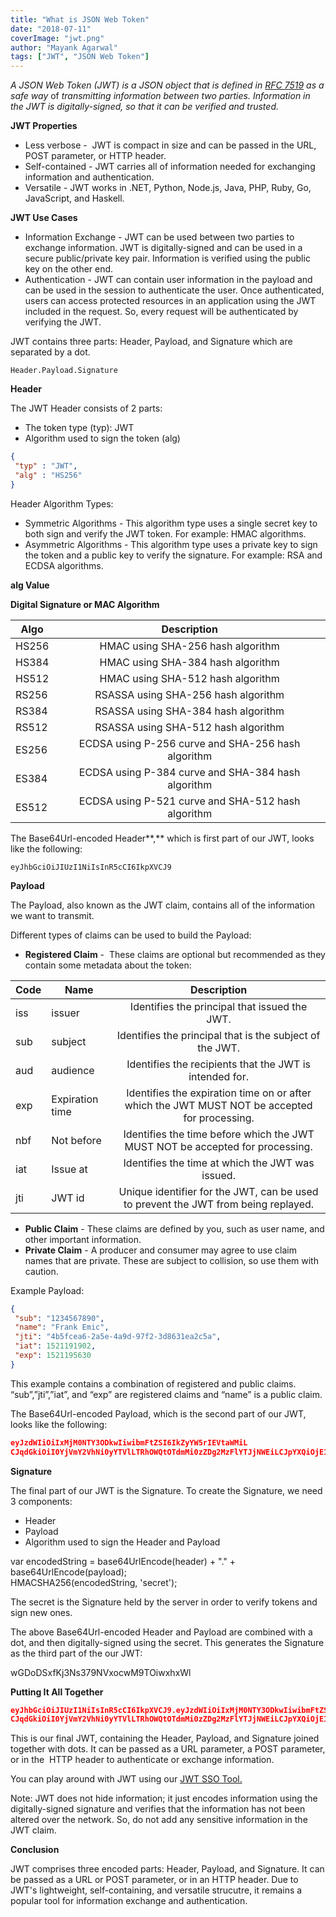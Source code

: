 ```yaml
---
title: "What is JSON Web Token"
date: "2018-07-11"
coverImage: "jwt.png"
author: "Mayank Agarwal"
tags: ["JWT", "JSON Web Token"]
---
```


_A JSON Web Token (JWT) is a JSON object that is defined in_ [_RFC 7519_](https://tools.ietf.org/html/rfc7519) _as a safe way_ of _transmitting information between two parties. Information in the JWT is digitally-signed, so that it can be verified and trusted._

**JWT Properties**

- Less verbose -  JWT is compact in size and can be passed in the URL, POST parameter, or HTTP header.
- Self-contained - JWT carries all of information needed for exchanging information and authentication.
- Versatile - JWT works in .NET, Python, Node.js, Java, PHP, Ruby, Go, JavaScript, and Haskell.

**JWT Use Cases**

- Information Exchange - JWT can be used between two parties to exchange information. JWT is digitally-signed and can be used in a secure public/private key pair. Information is verified using the public key on the other end.
- Authentication - JWT can contain user information in the payload and can be used in the session to authenticate the user. Once authenticated, users can access protected resources in an application using the JWT included in the request. So, every request will be authenticated by verifying the JWT.

JWT contains three parts: Header, Payload, and Signature which are separated by a dot.

`Header.Payload.Signature`

**Header**

The JWT Header consists of 2 parts:

- The token type (typ): JWT 
- Algorithm used to sign the token (alg)

```json 
{  
 "typ" : "JWT",  
 "alg" : "HS256"  
}
```

Header Algorithm Types:

- Symmetric Algorithms - This algorithm type uses a single secret key to both sign and verify the JWT token. For example: HMAC algorithms.
- Asymmetric Algorithms - This algorithm type uses a private key to sign the token and a public key to verify the signature. For example: RSA and ECDSA algorithms.

**alg Value**

**Digital Signature or MAC Algorithm**

| Algo  | Description                       |
| ----- |:---------------------------------:|
| HS256 | HMAC using SHA-256 hash algorithm |
| HS384 | HMAC using SHA-384 hash algorithm | 
| HS512 | HMAC using SHA-512 hash algorithm | 
| RS256 | RSASSA using SHA-256 hash algorithm | 
| RS384 | RSASSA using SHA-384 hash algorithm | 
| RS512 | RSASSA using SHA-512 hash algorithm | 
| ES256 | ECDSA using P-256 curve and SHA-256 hash algorithm | 
| ES384 | ECDSA using P-384 curve and SHA-384 hash algorithm | 
ES512 | ECDSA using P-521 curve and SHA-512 hash algorithm

The Base64Url-encoded Header**,** which is first part of our JWT, looks like the following:

`eyJhbGciOiJIUzI1NiIsInR5cCI6IkpXVCJ9`

**Payload**

The Payload, also known as the JWT claim, contains all of the information we want to transmit.

Different types of claims can be used to build the Payload:

- **Registered Claim** -  These claims are optional but recommended as they contain some metadata about the token:


| Code  | Name   |Description                       |
| ----- | ------ |:--------------------------------:|
| iss   | issuer |Identifies the principal that issued the JWT.                       |
| sub  | subject   |Identifies the principal that is the subject of the JWT.                       |
| aud  | audience   |Identifies the recipients that the JWT is intended for.                       |
| exp  | Expiration time   | Identifies the expiration time on or after which the JWT MUST NOT be accepted for processing.                       |
| nbf  | Not before   |Identifies the time before which the JWT MUST NOT be accepted for processing.                       |
| iat  | Issue at   |Identifies the time at which the JWT was issued.  |
| jti  | JWT id   |Unique identifier for the JWT, can be used to prevent the JWT from being replayed.                       |

- **Public Claim** - These claims are defined by you, such as user name, and other important information.
- **Private Claim** - A producer and consumer may agree to use claim names that are private. These are subject to collision, so use them with caution.

Example Payload:

```json
{  
 "sub": "1234567890",  
 "name": "Frank Emic",  
 "jti": "4b5fcea6-2a5e-4a9d-97f2-3d8631ea2c5a",  
 "iat": 1521191902,  
 "exp": 1521195630  
}
```

This example contains a combination of registered and public claims. “sub”,”jti”,”iat”, and “exp” are registered claims and “name” is a public claim.

The Base64Url-encoded Payload, which is the second part of our JWT, looks like the following:

```json
eyJzdWIiOiIxMjM0NTY3ODkwIiwibmFtZSI6IkZyYW5rIEVtaWMiL  
CJqdGkiOiI0YjVmY2VhNi0yYTVlLTRhOWQtOTdmMi0zZDg2MzFlYTJjNWEiLCJpYXQiOjE1MjExOTE5MDIsImV4cCI6MTUyMTE5NTYzMH0
```

**Signature**

The final part of our JWT is the Signature. To create the Signature, we need 3 components:

- Header
- Payload
- Algorithm used to sign the Header and Payload

var encodedString = base64UrlEncode(header) + "." + base64UrlEncode(payload);  
HMACSHA256(encodedString, 'secret');

The secret is the Signature held by the server in order to verify tokens and sign new ones.

The above Base64Url-encoded Header and Payload are combined with a dot, and then digitally-signed using the secret. This generates the Signature as the third part of the our JWT:

wGDoDSxfKj3Ns379NVxocwM9TOiwxhxWl

**Putting It All Together**

```json
eyJhbGciOiJIUzI1NiIsInR5cCI6IkpXVCJ9.eyJzdWIiOiIxMjM0NTY3ODkwIiwibmFtZSI6IkZyYW5rIEVtaWMiL  
CJqdGkiOiI0YjVmY2VhNi0yYTVlLTRhOWQtOTdmMi0zZDg2MzFlYTJjNWEiLCJpYXQiOjE1MjExOTE5MDIsImV4cCI6MTUyMTE5NTYzMH0.wGDoDSxfKj3Ns379NVxocwM9TOiwxhxWl
```

This is our final JWT, containing the Header, Payload, and Signature joined together with dots. It can be passed as a URL parameter, a POST parameter, or in the  HTTP header to authenticate or exchange information.

You can play around with JWT using our [JWT SSO Tool.](https://jwt.io/)

Note: JWT does not hide information; it just encodes information using the digitally-signed signature and verifies that the information has not been altered over the network. So, do not add any sensitive information in the JWT claim.

**Conclusion**

JWT comprises three encoded parts: Header, Payload, and Signature. It can be passed as a URL or POST parameter, or in an HTTP header. Due to JWT's lightweight, self-containing, and versatile strucutre, it remains a popular tool for information exchange and authentication.
